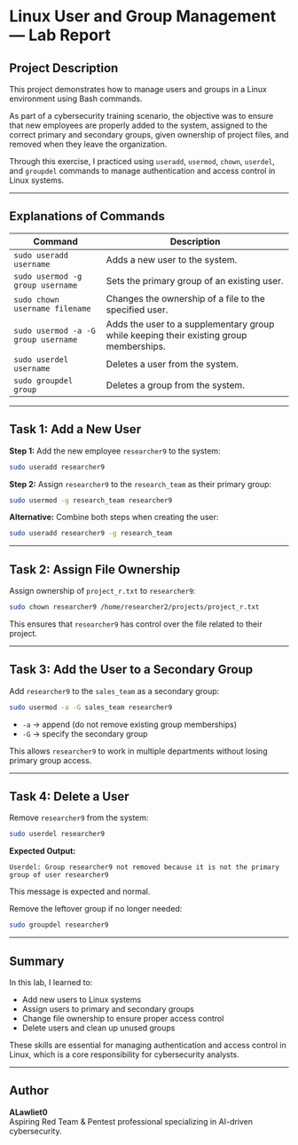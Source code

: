 # Linux User and Group Management — Lab Report

## Project Description
This project demonstrates how to manage users and groups in a Linux environment using Bash commands.

As part of a cybersecurity training scenario, the objective was to ensure that new employees are properly added to the system, assigned to the correct primary and secondary groups, given ownership of project files, and removed when they leave the organization.

Through this exercise, I practiced using `useradd`, `usermod`, `chown`, `userdel`, and `groupdel` commands to manage authentication and access control in Linux systems.

---

## Explanations of Commands

| Command | Description |
|----------|--------------|
| `sudo useradd username` | Adds a new user to the system. |
| `sudo usermod -g group username` | Sets the primary group of an existing user. |
| `sudo chown username filename` | Changes the ownership of a file to the specified user. |
| `sudo usermod -a -G group username` | Adds the user to a supplementary group while keeping their existing group memberships. |
| `sudo userdel username` | Deletes a user from the system. |
| `sudo groupdel group` | Deletes a group from the system. |

---

## Task 1: Add a New User

**Step 1:** Add the new employee `researcher9` to the system:

```bash
sudo useradd researcher9
```

**Step 2:** Assign `researcher9` to the `research_team` as their primary group:

```bash
sudo usermod -g research_team researcher9
```

**Alternative:** Combine both steps when creating the user:

```bash
sudo useradd researcher9 -g research_team
```

---

## Task 2: Assign File Ownership

Assign ownership of `project_r.txt` to `researcher9`:

```bash
sudo chown researcher9 /home/researcher2/projects/project_r.txt
```

This ensures that `researcher9` has control over the file related to their project.

---

## Task 3: Add the User to a Secondary Group

Add `researcher9` to the `sales_team` as a secondary group:

```bash
sudo usermod -a -G sales_team researcher9
```

- `-a` → append (do not remove existing group memberships)  
- `-G` → specify the secondary group  

This allows `researcher9` to work in multiple departments without losing primary group access.

---

## Task 4: Delete a User

Remove `researcher9` from the system:

```bash
sudo userdel researcher9
```

**Expected Output:**
```
Userdel: Group researcher9 not removed because it is not the primary group of user researcher9
```

This message is expected and normal.

Remove the leftover group if no longer needed:

```bash
sudo groupdel researcher9
```

---

## Summary

In this lab, I learned to:

- Add new users to Linux systems  
- Assign users to primary and secondary groups  
- Change file ownership to ensure proper access control  
- Delete users and clean up unused groups  

These skills are essential for managing authentication and access control in Linux, which is a core responsibility for cybersecurity analysts.

---

## Author
**ALawliet0**  
Aspiring Red Team & Pentest professional specializing in AI-driven cybersecurity.
